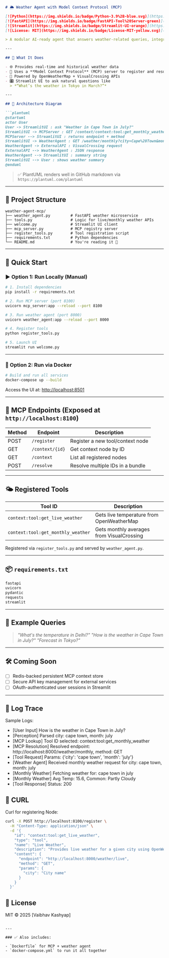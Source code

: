````markdown
# 🌦️ Weather Agent with Model Context Protocol (MCP)

[![Python](https://img.shields.io/badge/Python-3.9%2B-blue.svg)](https://www.python.org/)
[![FastAPI](https://img.shields.io/badge/FastAPI-Tool%20Server-green)](https://fastapi.tiangolo.com/)
[![Streamlit](https://img.shields.io/badge/Streamlit-UI-orange)](https://streamlit.io/)
[![License: MIT](https://img.shields.io/badge/License-MIT-yellow.svg)](https://opensource.org/licenses/MIT)

> A modular AI-ready agent that answers weather-related queries, integrated with an Anthropic-style **Model Context Protocol (MCP)** registry.

---

## 🧠 What It Does

- 🌐 Provides real-time and historical weather data
- 🧱 Uses a **Model Context Protocol** (MCP) server to register and resolve tools
- 🧠 Powered by OpenWeatherMap + VisualCrossing APIs
- 🎛️ Streamlit UI to ask natural questions like  
  > *“What’s the weather in Tokyo in March?”*

---

## 📐 Architecture Diagram

```plantuml
@startuml
actor User
User -> StreamlitUI : ask "Weather in Cape Town in July?"
StreamlitUI -> MCPServer : GET /context/context:tool:get_monthly_weather
MCPServer --> StreamlitUI : returns endpoint + method
StreamlitUI -> WeatherAgent : GET /weather/monthly?city=Cape%20Town&month=July
WeatherAgent -> ExternalAPI : VisualCrossing request
ExternalAPI --> WeatherAgent : JSON response
WeatherAgent --> StreamlitUI : summary string
StreamlitUI --> User : shows weather summary
@enduml
````

> ✅ PlantUML renders well in GitHub markdown via `https://plantuml.com/plantuml`

---

## 📁 Project Structure

```
weather-agent-mcp/
├── weather_agent.py         # FastAPI weather microservice
├── tools.py                 # Logic for live/monthly weather APIs
├── welcome.py               # Streamlit UI client
├── mcp_server.py            # MCP registry server
├── register_tools.py        # Tool registration script
├── requirements.txt         # Python dependencies
└── README.md                # You're reading it 🙂
```

---

## 🚀 Quick Start

### ▶️ Option 1: Run Locally (Manual)

```bash
# 1. Install dependencies
pip install -r requirements.txt

# 2. Run MCP server (port 8100)
uvicorn mcp_server:app --reload --port 8100

# 3. Run weather agent (port 8000)
uvicorn weather_agent:app --reload --port 8000

# 4. Register tools
python register_tools.py

# 5. Launch UI
streamlit run welcome.py
```

---

### 🐳 Option 2: Run via Docker

```bash
# Build and run all services
docker-compose up --build
```

Access the UI at: [http://localhost:8501](http://localhost:8501)

---

## 🔧 MCP Endpoints (Exposed at `http://localhost:8100`)

| Method | Endpoint        | Description                      |
| ------ | --------------- | -------------------------------- |
| POST   | `/register`     | Register a new tool/context node |
| GET    | `/context/{id}` | Get context node by ID           |
| GET    | `/context`      | List all registered nodes        |
| POST   | `/resolve`      | Resolve multiple IDs in a bundle |

---

## 🌤️ Registered Tools

| Tool ID                            | Description                               |
| ---------------------------------- | ----------------------------------------- |
| `context:tool:get_live_weather`    | Gets live temperature from OpenWeatherMap |
| `context:tool:get_monthly_weather` | Gets monthly averages from VisualCrossing |

Registered via `register_tools.py` and served by `weather_agent.py`.

---

## 📦 `requirements.txt`

```txt
fastapi
uvicorn
pydantic
requests
streamlit
```

---

## 🐾 Example Queries

> *"What's the temperature in Delhi?"*
> *"How is the weather in Cape Town in July?"*
> *"Forecast in Tokyo?"*

---

## 🛠️ Coming Soon

* [ ] Redis-backed persistent MCP context store
* [ ] Secure API key management for external services
* [ ] OAuth-authenticated user sessions in Streamlit

---

## 🐾 Log Trace

Sample Logs:
- [User Input] How is the weather in Cape Town in July?
- [Perception] Parsed city: cape town, month: july
- [MCP Lookup] Tool ID selected: context:tool:get_monthly_weather
- [MCP Resolution] Resolved endpoint: http://localhost:8000/weather/monthly, method: GET
- [Tool Request] Params: {'city': 'cape town', 'month': 'july'}
- [Weather Agent] Received monthly weather request for city: cape town, month: july
- [Monthly Weather] Fetching weather for: cape town in july
- [Monthly Weather] Avg Temp: 15.6, Common: Partly Cloudy
- [Tool Response] Status: 200

## 💉 CURL
Curl for registering Node:
```bash
curl -X POST http://localhost:8100/register \
  -H "Content-Type: application/json" \
  -d '{
    "id": "context:tool:get_live_weather",
    "type": "tool",
    "name": "Live Weather",
    "description": "Provides live weather for a given city using OpenWeatherMap.",
    "content": {
      "endpoint": "http://localhost:8000/weather/live",
      "method": "GET",
      "params": {
        "city": "City name"
      }
    }
  }'
```



## 📃 License

MIT © 2025 [Vaibhav Kashyap]

```

---

### ✅ Also includes:

- `Dockerfile` for MCP + weather agent
- `docker-compose.yml` to run it all together 
```
